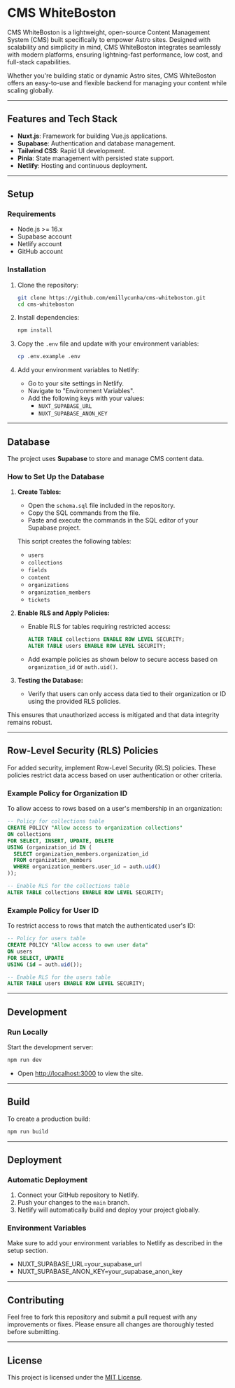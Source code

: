 # **CMS WhiteBoston**

CMS WhiteBoston is a lightweight, open-source Content Management System (CMS) built specifically to empower Astro sites. Designed with scalability and simplicity in mind, CMS WhiteBoston integrates seamlessly with modern platforms, ensuring lightning-fast performance, low cost, and full-stack capabilities.

Whether you're building static or dynamic Astro sites, CMS WhiteBoston offers an easy-to-use and flexible backend for managing your content while scaling globally.

---

## **Features and Tech Stack**

- **Nuxt.js**: Framework for building Vue.js applications.
- **Supabase**: Authentication and database management.
- **Tailwind CSS**: Rapid UI development.
- **Pinia**: State management with persisted state support.
- **Netlify**: Hosting and continuous deployment.

---

## **Setup**

### **Requirements**

- Node.js >= 16.x
- Supabase account
- Netlify account
- GitHub account

### **Installation**

1. Clone the repository:

   ```bash
   git clone https://github.com/emillycunha/cms-whiteboston.git
   cd cms-whiteboston
   ```

2. Install dependencies:

   ```bash
   npm install
   ```

3. Copy the `.env` file and update with your environment variables:

   ```bash
   cp .env.example .env
   ```

4. Add your environment variables to Netlify:
   - Go to your site settings in Netlify.
   - Navigate to "Environment Variables".
   - Add the following keys with your values:
     - `NUXT_SUPABASE_URL`
     - `NUXT_SUPABASE_ANON_KEY`

---

## **Database**

The project uses **Supabase** to store and manage CMS content data.

### How to Set Up the Database

1. **Create Tables:**

   - Open the `schema.sql` file included in the repository.
   - Copy the SQL commands from the file.
   - Paste and execute the commands in the SQL editor of your Supabase project.

   This script creates the following tables:

   - `users`
   - `collections`
   - `fields`
   - `content`
   - `organizations`
   - `organization_members`
   - `tickets`

2. **Enable RLS and Apply Policies:**

   - Enable RLS for tables requiring restricted access:

     ```sql
     ALTER TABLE collections ENABLE ROW LEVEL SECURITY;
     ALTER TABLE users ENABLE ROW LEVEL SECURITY;
     ```

   - Add example policies as shown below to secure access based on `organization_id` or `auth.uid()`.

3. **Testing the Database:**
   - Verify that users can only access data tied to their organization or ID using the provided RLS policies.

This ensures that unauthorized access is mitigated and that data integrity remains robust.

---

## Row-Level Security (RLS) Policies

For added security, implement Row-Level Security (RLS) policies. These policies restrict data access based on user authentication or other criteria.

### Example Policy for Organization ID

To allow access to rows based on a user's membership in an organization:

```sql
-- Policy for collections table
CREATE POLICY "Allow access to organization collections"
ON collections
FOR SELECT, INSERT, UPDATE, DELETE
USING (organization_id IN (
  SELECT organization_members.organization_id
  FROM organization_members
  WHERE organization_members.user_id = auth.uid()
));

-- Enable RLS for the collections table
ALTER TABLE collections ENABLE ROW LEVEL SECURITY;
```

### Example Policy for User ID

To restrict access to rows that match the authenticated user's ID:

```sql
-- Policy for users table
CREATE POLICY "Allow access to own user data"
ON users
FOR SELECT, UPDATE
USING (id = auth.uid());

-- Enable RLS for the users table
ALTER TABLE users ENABLE ROW LEVEL SECURITY;
```

---

## **Development**

### **Run Locally**

Start the development server:

```bash
npm run dev
```

- Open [http://localhost:3000](http://localhost:3000) to view the site.

---

## **Build**

To create a production build:

```bash
npm run build
```

---

## **Deployment**

### **Automatic Deployment**

1. Connect your GitHub repository to Netlify.
2. Push your changes to the `main` branch.
3. Netlify will automatically build and deploy your project globally.

### **Environment Variables**

Make sure to add your environment variables to Netlify as described in the setup section.

- NUXT_SUPABASE_URL=your_supabase_url
- NUXT_SUPABASE_ANON_KEY=your_supabase_anon_key

---

## **Contributing**

Feel free to fork this repository and submit a pull request with any improvements or fixes. Please ensure all changes are thoroughly tested before submitting.

---

## **License**

This project is licensed under the [MIT License](LICENSE).
